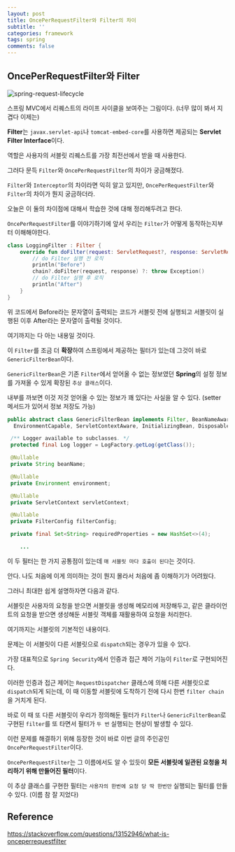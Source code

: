 ```yaml
---
layout: post
title: OncePerRequestFilter와 Filter의 차이
subtitle: ''
categories: framework
tags: spring
comments: false
---
```


## OncePerRequestFilter와 Filter

![spring-request-lifecycle](https://user-images.githubusercontent.com/43809168/102507949-2991f400-40c8-11eb-9a52-8684ff8e652e.jpg)

스프링 MVC에서 리퀘스트의 라이프 사이클을 보여주는 그림이다. (너무 많이 봐서 지겹다 이제는)

**Filter**는 `javax.servlet-api`나 `tomcat-embed-core`를 사용하면 제공되는 **Servlet Filter Interface**이다.

역할은 사용자의 서블릿 리퀘스트를 가장 최전선에서 받을 때 사용한다.

그러다 문득 `Filter`와 `OncePerRequestFilter`의 차이가 궁금해졌다.

`Filter`와 `Interceptor`의 차이라면 익히 알고 있지만, `OncePerRequestFilter`와 `Filter`의 차이가 뭔지 궁금하더라.

오늘은 이 둘의 차이점에 대해서 학습한 것에 대해 정리해두려고 한다.

`OncePerRequestFilter`를 이야기하기에 앞서 우리는 `Filter`가 어떻게 동작하는지부터 이해해야한다.

```kotlin
class LoggingFilter : Filter {
    override fun doFilter(request: ServletRequest?, response: ServletResponse?, chain: FilterChain?) {
        // do Filter 실행 전 로직
        println("Before")
        chain?.doFilter(request, response) ?: throw Exception()
        // do Filter 실행 후 로직
        println("After")
    }
}
```

위 코드에서 Before라는 문자열이 출력되는 코드가 서블릿 전에 실행되고 서블릿이 실행된 이후 After라는 문자열이 출력될 것이다.

여기까지는 다 아는 내용일 것이다.

이 `Filter`를 조금 더 **확장**하여 스프링에서 제공하는 필터가 있는데 그것이 바로 `GenericFilterBean`이다.

`GenericFilterBean`은 기존 `Filter`에서 얻어올 수 없는 정보였던 **Spring**의 설정 정보를 가져올 수 있게 확장된 `추상 클래스`이다.

내부를 까보면 이것 저것 얻어올 수 있는 정보가 꽤 있다는 사실을 알 수 있다. (setter 메서드가 있어서 정보 저장도 가능)

```java
public abstract class GenericFilterBean implements Filter, BeanNameAware, EnvironmentAware,
  EnvironmentCapable, ServletContextAware, InitializingBean, DisposableBean {

 /** Logger available to subclasses. */
 protected final Log logger = LogFactory.getLog(getClass());

 @Nullable
 private String beanName;

 @Nullable
 private Environment environment;

 @Nullable
 private ServletContext servletContext;

 @Nullable
 private FilterConfig filterConfig;

 private final Set<String> requiredProperties = new HashSet<>(4);

    ...
```

이 두 필터는 한 가지 공통점이 있는데 `매 서블릿 마다 호출이 된다`는 것이다.

안다. 나도 처음에 이게 의미하는 것이 뭔지 몰라서 처음에 좀 이해하기가 어려웠다.

그러니 최대한 쉽게 설명하자면 다음과 같다.

서블릿은 사용자의 요청을 받으면 서블릿을 생성해 메모리에 저장해두고, 같은 클라이언트의 요청을 받으면 생성해둔 서블릿 객체를 재활용하여 요청을 처리한다.

여기까지는 서블릿의 기본적인 내용이다.

문제는 이 서블릿이 다른 서블릿으로 `dispatch`되는 경우가 있을 수 있다.

가장 대표적으로 `Spring Security`에서 인증과 접근 제어 기능이 `Filter`로 구현되어진다.

이러한 인증과 접근 제어는 `RequestDispatcher` 클래스에 의해 다른 서블릿으로 `dispatch`되게 되는데, 이 때 이동할 서블릿에 도착하기 전에 다시 한번 `filter chain`을 거치게 된다.

바로 이 때 또 다른 서블릿이 우리가 정의해둔 필터가 `Filter`나 `GenericFilterBean`로 구현된 `filter`를 또 타면서 필터가 `두 번` 실행되는 현상이 발생할 수 있다.

이런 문제를 해결하기 위해 등장한 것이 바로 이번 글의 주인공인 `OncePerRequestFilter`이다.

`OncePerRequestFilter`는 그 이름에서도 알 수 있듯이 **모든 서블릿에 일관된 요청을 처리하기 위해 만들어진 필터**이다.

이 추상 클래스를 구현한 필터는 `사용자의 한번에 요청 당 딱 한번만` 실행되는 필터를 만들 수 있다. (이름 참 잘 지었다)

## Reference

https://stackoverflow.com/questions/13152946/what-is-onceperrequestfilter
